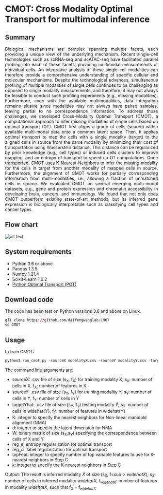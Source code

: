 # CMOT: Cross Modality Optimal Transport for multimodal inference

## Summary
<p align="justify">
Biological mechanisms are complex spanning multiple facets, each providing a unique view of the underlying mechanism. Recent single-cell technologies such as scRNA-seq and scATAC-seq have facilitated parallel probing into each of these facets, providing multimodal measurements of individual cells. An integrative analysis of these single-cell modalities can therefore provide a comprehensive understanding of specific cellular and molecular mechanisms. Despite the technological advances, simultaneous profiling of multiple modalities of single cells continues to be challenging as opposed to single modality measurements, and therefore, it may not always be feasible to conduct such profiling experiments (e.g., missing modalities). Furthermore, even with the available multimodalities, data integration remains elusive since modalities may not always have paired samples, leaving partial to no correspondence information. 
To address those challenges, we developed Cross-Modality Optimal Transport (CMOT), a computational approach to infer missing modalities of single cells based on optimal transport (OT). CMOT first aligns a group of cells (source) within available multi-modal data onto a common latent space. Then, it applies optimal transport to map the cells with a single modality (target) to the aligned cells in source from the same modality by minimizing their cost of transportation using Wasserstein distance. This distance can be regularized by prior knowledge (e.g., cell types) or induced cells clusters to improve mapping, and an entropy of transport to speed up OT computations. Once transported, CMOT uses K-Nearest-Neighbors to infer the missing modality for the cells in target from another modality of mapped cells in source. Furthermore, the alignment of CMOT works for partially corresponding information from multi-modalities, i.e., allowing a fraction of unmatched cells in source. We evaluated CMOT on several emerging multi-modal datasets, e.g., gene and protein expression and chromatin accessibility in developing brain, cancers, and immunology. We found that not only does CMOT outperform existing state-of-art methods, but its inferred gene expression is biologically interpretable such as classifying cell types and cancer types. 
</p>

## Flow chart
![alt text](https://github.com/sayali7/CMOT/blob/main/src/Fig1.png)

## System requirements
* Python 3.6 or above
* Pandas 1.3.5
* Numpy 1.21.4
* Scikit-Learn 1.0.2
* [Python Optimal Transport (POT)](https://pythonot.github.io/)

## Download code
The code has been test on Python versions 3.6 and above on Linux.
```r
git clone https://github.com/daifengwanglab/CMOT
cd CMOT
```
## Usage
to train CMOT:
```r
python3 run_cmot.py -sourceX modalityX.csv -sourceY modalityY.csv -targetYhat modalityYhat.csv -K 5 -d 10 -W W -reg_e 1e-01 reg_cl 1e00 topFeat 50 k 10
```
The command line arguments are:
* sourceX: .csv file of size (s<sub>X</sub>, f<sub>X</sub>) for training modality X;  s<sub>X</sub>: number of cells in X, f<sub>X</sub>: number of features in X
* sourceY: .csv file of size (s<sub>Y</sub>, f<sub>Y</sub>) for training modality Y; s<sub>Y</sub>: number of cells in Y, f<sub>Y</sub>: number of cells in Y
* targetYhat: .csv file of size (s<sub>$\widehat{Y}$</sub>, f<sub>$\widehat{Y}$</sub>) testing modality $\widehat{Y}$; s<sub>$\widehat{Y}$</sub>: number of cells in widehat{Y}, f<sub>$\widehat{Y}$</sub>: number of features in widehat{Y}
* K: integer to specify the nearest neighbors for Non-linear manidold alignment (NMA)
* d: integer to specify the latent dimension for NMA
* W: binary matrix of size (s<sub>X</sub>,s<sub>Y</sub>) specifying the correspondence between cells of X and Y
* reg_e: entropy regularization for optimal transport
* reg_cl: label regularization for optimal transport
* topFeat: integer to specify number of top variable features to use for K-nearest neighbors in Step C
* k: integer to specify the K-nearest neighbors in Step C

Output:
The result is inferred modality $\widehat{X}$ of size (s<sub>$\widehat{X}$</sub>, f<sub$>widehat{X}$</sub>); s<sub>$\widehat{X}$</sub>: number of cells in inferred modality $widehat{X}$, f<sub>$widehat{X}$</sub>: number of features in modality $widehat{X}$, such that f<sub>X</sub> = f<sub>$widehat{X}$</sub>
